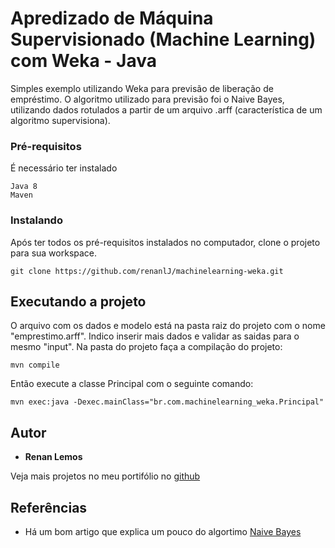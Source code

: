 # Apredizado de Máquina Supervisionado (Machine Learning) com Weka - Java

Simples exemplo utilizando Weka para previsão de liberação de empréstimo. O algoritmo utilizado para previsão foi o Naive Bayes, utilizando dados rotulados a partir de um arquivo .arff (característica de um algoritmo supervisiona).

### Pré-requisitos

É necessário ter instalado

```
Java 8
Maven
```

### Instalando

Após ter todos os pré-requisitos instalados no computador, clone o projeto para sua workspace.

```
git clone https://github.com/renanlJ/machinelearning-weka.git
```

## Executando a projeto

O arquivo com os dados e modelo está na pasta raiz do projeto com o nome "emprestimo.arff". Indico inserir mais dados e validar as saidas para o mesmo "input".
Na pasta do projeto faça a compilação do projeto:
```
mvn compile
```
Então execute a classe Principal com o seguinte comando:
```
mvn exec:java -Dexec.mainClass="br.com.machinelearning_weka.Principal" 
```

## Autor

* **Renan Lemos**

Veja mais projetos no meu portifólio no [github](https://github.com/renanlJ)

## Referências

* Há um bom artigo que explica um pouco do algortimo [Naive Bayes](https://medium.com/cwi-software/introdu%C3%A7%C3%A3o-a-machine-learning-utilizando-o-weka-c38388514c40)

